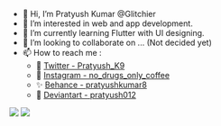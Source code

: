 - 👋 Hi, I’m Pratyush Kumar @Glitchier
- 👀 I’m interested in web and app development.
- 🌱 I’m currently learning Flutter with UI designing.
- 💞️ I’m looking to collaborate on ... (Not decided yet)
- 📫 How to reach me :
  - 💙 [Twitter - Pratyush_K9](https://twitter.com/Pratyush_k9)
  - 📸 [Instagram - no_drugs_only_coffee](https://www.instagram.com/no_drugs_only_coffee/)
  - ✨ [Behance - pratyushkumar8](https://www.behance.net/pratyushkumar8)
  - 🎨 [Deviantart - pratyush012](https://www.deviantart.com/pratyush012)<br>
<img src="https://github-readme-stats.vercel.app/api?username=Glitchier&&show_icons=true&title_color=1DB954&icon_color=1DB954&text_color=ffffff&bg_color=181818">
<img src="https://2.bp.blogspot.com/-BshN9uhxBEw/XSScA0wftxI/AAAAAABG4Qs/OZ2kzLvtz98lDTOAyalgrNAaKmT3YjfVACLcBGAs/s1600/AW3941147_06.gif">
<!---
Glitchier/Glitchier is a ✨ special ✨ repository because its `README.md` (this file) appears on your GitHub profile.
You can click the Preview link to take a look at your changes.
--->
